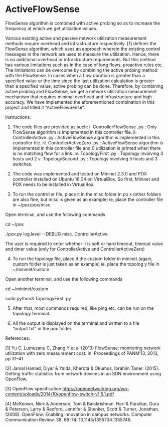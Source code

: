 # ActiveFlowSense

FlowSense algorithm is combined with active probing so as to increase the frequency at which we get utilization values. 

Various existing active and passive network utilization measurement methods require overhead and infrastructure respectively. [1] defines the FlowSense algorithm, which uses an approach wherein the existing control messages in the network are used to measure the utilization. Hence, there is no additional overhead or infrastructure requirements. But this method has various limitations such as in the case of long flows, proactive rules etc. The limitations can be overcome by combining the active probing method with the FlowSense. In cases when a flow duration is greater than a specified value or the time since the last utilization calculation is greater than a specified value, active probing can be done. Therefore, by combining active probing and FlowSense, we get a network utilization measurement mechanism that requires minimal overhead and infrastructure and high accuracy. We have implemented the aforementioned combination in this project and titled it “ActiveFlowSense”.

Instructions:

1. The code files are provided as such:
i. ControllerFlowSense .py : Only FlowSense algorithm is implemented in this controller file.
ii. ControllerActive .py : ActiveFlowSense algorithm is implemented in this controller file.
iii. ControllerActiveZero .py : ActiveFlowSense algorithm is implemented in this controller file and 0 utilization is printed when there is no matching flow for a link.
iv. TopologyFirst .py : Topology involving 3 hosts and 2
v. TopologySecond .py : Topology involving 5 hosts and 3 switches.

2. The code was implemented and tested on Mininet 2.3.0 and POX controller installed on Ubuntu 18.04 on VirtualBox. So first, Mininet and POX needs to be installed in VirtualBox.

3. To run the controller file, place it in the misc folder in po x (other folders are also fine, but misc is given as an example) ie, place the controller file in ~/pox/pox/misc

Open terminal, and use the following commands

cd ~/pox

./pox.py log.level --DEBUG misc. ControllerActive

The user is required to enter whether it is soft or hard timeout, timeout value and timer value (only for ControllerActive and ControllerActiveZero)

4. To run the topology file, place it the custom folder in mininet (again, custom folder is just taken as an example) ie, place the topolog y file in ~/mininet/custom

Open another terminal, and use the following commands

cd ~/mininet/custom

sudo python3 TopologyFirst .py

5. After that, most commands required, like ping etc. can be run on the topology terminal.

6. All the output is displayed on the terminal and written to a file “output.txt” in the pox folder.

References:

[1] Yu C, Lumezanu C, Zhang Y et al (2013) FlowSense: monitoring network utilization with zero measurement cost. In: Proceedings of PANM’13, 2013, pp 31–41

[2] Jamal Hamad, Diyar & Yalda, Kherota & Okumus, Ibrahim Taner. (2015). Getting traffic statistics from network devices in an SDN environment using OpenFlow. 

[3] OpenFlow specification 
https://opennetworking.org/wp-content/uploads/2014/10/openflow-switch-v1.5.1.pdf

[4] McKeown, Nick & Anderson, Tom & Balakrishnan, Hari & Parulkar, Guru & Peterson, Larry & Rexford, Jennifer & Shenker, Scott & Turner, Jonathan. (2008). OpenFlow: Enabling innovation in campus networks. Computer Communication Review. 38. 69-74. 10.1145/1355734.1355746. 
